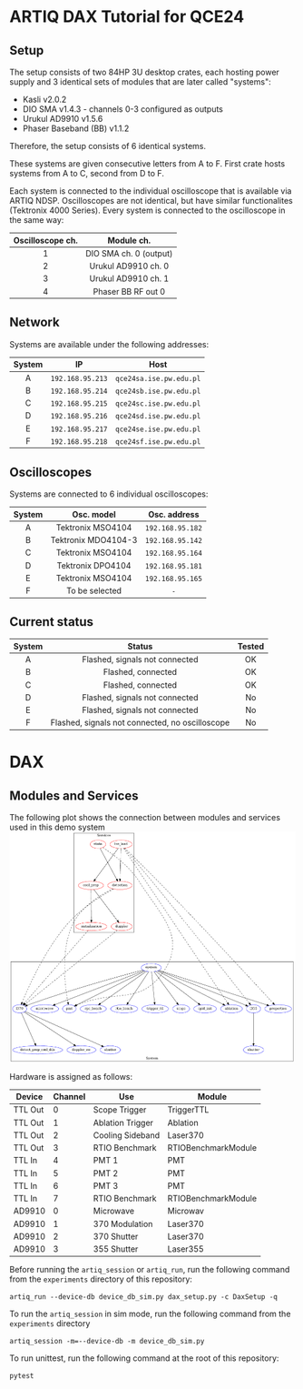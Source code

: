 # ARTIQ DAX Tutorial for QCE24

## Setup

The setup consists of two 84HP 3U desktop crates, each hosting power supply and 
3 identical sets of modules that are later called "systems":

* Kasli v2.0.2
* DIO SMA v1.4.3 - channels 0-3 configured as outputs
* Urukul AD9910 v1.5.6
* Phaser Baseband (BB) v1.1.2

Therefore, the setup consists of 6 identical systems.

These systems are given consecutive letters from A to F. First crate hosts
systems from A to C, second from D to F.

Each system is connected to the individual oscilloscope that is available via
ARTIQ NDSP. Oscilloscopes are not identical, but have similar functionalites
(Tektronix 4000 Series). Every system is connected to the oscilloscope in 
the same way:

Oscilloscope ch. |     Module ch.
:---------------:|:-------------------------:
 1               |    DIO SMA ch. 0 (output)
 2               | Urukul AD9910 ch. 0
 3               | Urukul AD9910 ch. 1
 4               | Phaser BB RF out 0

## Network

Systems are available under the following addresses:

System |        IP        |          Host
:-----:|:----------------:|:----------------------:
   A   | `192.168.95.213` | `qce24sa.ise.pw.edu.pl`
   B   | `192.168.95.214` | `qce24sb.ise.pw.edu.pl`
   C   | `192.168.95.215` | `qce24sc.ise.pw.edu.pl`
   D   | `192.168.95.216` | `qce24sd.ise.pw.edu.pl`
   E   | `192.168.95.217` | `qce24se.ise.pw.edu.pl`
   F   | `192.168.95.218` | `qce24sf.ise.pw.edu.pl`

## Oscilloscopes

Systems are connected to 6 individual oscilloscopes:

System |     Osc. model      |   Osc. address
:-----:|:-------------------:|:---------------:
   A   |  Tektronix MSO4104  | `192.168.95.182`
   B   | Tektronix MDO4104-3 | `192.168.95.142`
   C   |  Tektronix MSO4104  | `192.168.95.164`
   D   |  Tektronix DPO4104  | `192.168.95.181`
   E   |  Tektronix MSO4104  | `192.168.95.165`
   F   |   To be selected    |       `-`

## Current status

System |                     Status                      | Tested
:-----:|:-----------------------------------------------:|:-----:
   A   |         Flashed, signals not connected          |   OK
   B   |               Flashed, connected                |   OK
   C   |               Flashed, connected                |   OK
   D   |         Flashed, signals not connected          |   No
   E   |         Flashed, signals not connected          |   No
   F   | Flashed, signals not connected, no oscilloscope |   No

# DAX
## Modules and Services
The following plot shows the connection between modules and services used in this demo system
![demos_system_modules-services](media/demo_system_modules-services.png)

Hardware is assigned as follows:

| Device | Channel | Use | Module | 
| --- | --- | --- | --- |
| TTL Out | 0 | Scope Trigger | TriggerTTL |
| TTL Out | 1 | Ablation Trigger | Ablation |
| TTL Out | 2 | Cooling Sideband | Laser370 |
| TTL Out | 3 | RTIO Benchmark | RTIOBenchmarkModule |
| TTL In | 4 | PMT 1 | PMT |
| TTL In | 5 | PMT 2 | PMT |
| TTL In | 6 | PMT 3 | PMT |
| TTL In | 7 | RTIO Benchmark | RTIOBenchmarkModule |
| AD9910 | 0 | Microwave | Microwav |
| AD9910 | 1 | 370 Modulation | Laser370 |
| AD9910 | 2 | 370 Shutter | Laser370 |
| AD9910 | 3 | 355 Shutter | Laser355 |

Before running the `artiq_session` or `artiq_run`, run the following command from the `experiments` directory of this repository:
```
artiq_run --device-db device_db_sim.py dax_setup.py -c DaxSetup -q
```

To run the `artiq_session` in sim mode, run the following command from the `experiments` directory
```
artiq_session -m=--device-db -m device_db_sim.py
```

To run unittest, run the following command at the root of this repository:
```
pytest
```